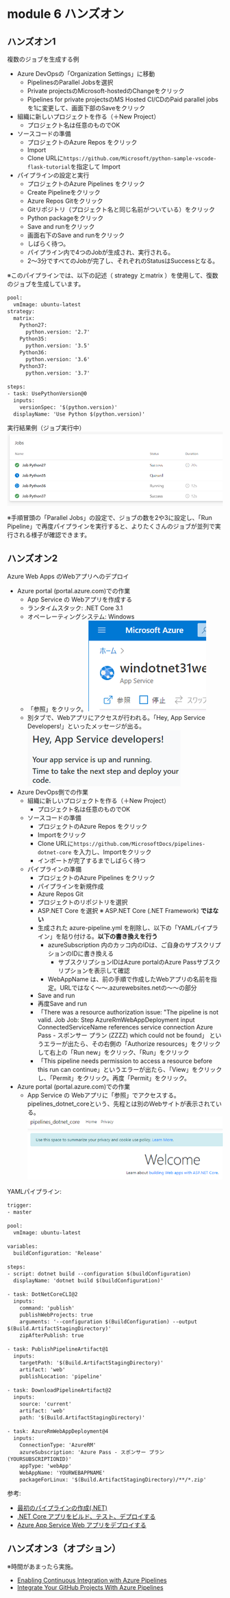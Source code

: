 # module 6 ハンズオン

## ハンズオン1

複数のジョブを生成する例

  - Azure DevOpsの「Organization Settings」に移動
    - PipelinesのParallel Jobsを選択
    - Private projectsのMicrosoft-hostedのChangeをクリック
    - Pipelines for private projectsのMS Hosted CI/CDのPaid parallel jobsを1に変更して、画面下部のSaveをクリック
  - 組織に新しいプロジェクトを作る（＋New Project）
    - プロジェクト名は任意のものでOK
  - ソースコードの準備
    - プロジェクトのAzure Repos をクリック
    - Import
    - Clone URLに`https://github.com/Microsoft/python-sample-vscode-flask-tutorial`を指定して Import
  - パイプラインの設定と実行
    - プロジェクトのAzure Pipelines をクリック
    - Create Pipelineをクリック
    - Azure Repos Gitをクリック
    - Gitリポジトリ（プロジェクト名と同じ名前がついている）をクリック
    - Python packageをクリック
    - Save and runをクリック
    - 画面右下のSave and runをクリック
    - しばらく待つ。
    - パイプライン内で4つのJobが生成され、実行される。
    - 2～3分ですべてのJobが完了し、それぞれのStatusはSuccessとなる。

※このパイプラインでは、以下の記述（ strategy とmatrix ）を使用して、復数のジョブを生成しています。

```
pool:
  vmImage: ubuntu-latest
strategy:
  matrix:
    Python27:
      python.version: '2.7'
    Python35:
      python.version: '3.5'
    Python36:
      python.version: '3.6'
    Python37:
      python.version: '3.7'

steps:
- task: UsePythonVersion@0
  inputs:
    versionSpec: '$(python.version)'
  displayName: 'Use Python $(python.version)'

```

実行結果例（ジョブ実行中）
![](images/ss-2021-12-15-15-09-55.png)

※手順冒頭の「Parallel Jobs」の設定で、ジョブの数を2や3に設定し、「Run Pipeline」で再度パイプラインを実行すると、よりたくさんのジョブが並列で実行される様子が確認できます。

## ハンズオン2

Azure Web Apps のWebアプリへのデプロイ

- Azure portal (portal.azure.com)での作業
  - App Service の Webアプリを作成する
  - ランタイムスタック: .NET Core 3.1
  - オペーレーティングシステム: Windows
  - 「参照」をクリック。
  ![](images/ss-2021-12-15-09-27-49.png)
  - 別タブで、Webアプリにアクセスが行われる。「Hey, App Service Developers!」といったメッセージが出る。
  ![](images/ss-2021-12-15-09-27-29.png)
- Azure DevOps側での作業
  - 組織に新しいプロジェクトを作る（＋New Project）
    - プロジェクト名は任意のものでOK
  - ソースコードの準備
    - プロジェクトのAzure Repos をクリック
    - Importをクリック 
    - Clone URLに`https://github.com/MicrosoftDocs/pipelines-dotnet-core` を入力し、Importをクリック
    - インポートが完了するまでしばらく待つ
  - パイプラインの準備
    - プロジェクトのAzure Pipelines をクリック
    - パイプラインを新規作成
    - Azure Repos Git
    - プロジェクトのリポジトリを選択
    - ASP.NET Core を選択 ※ ASP.NET Core (.NET Framework) **ではない**
    - 生成された azure-pipeline.yml を削除し、以下の「YAMLパイプライン」を貼り付ける。**以下の書き換えを行う**
      - azureSubscription 内のカッコ内のIDは、ご自身のサブスクリプションのIDに書き換える
        - サブスクリプションIDはAzure portalのAzure Passサブスクリプションを表示して確認
      - WebAppName は、前の手順で作成したWebアプリの名前を指定。URLではなく～～.azurewebsites.netの～～の部分
    - Save and run
    - 再度Save and run
    - 「There was a resource authorization issue: "The pipeline is not valid. Job Job: Step AzureRmWebAppDeployment input ConnectedServiceName references service connection Azure Pass - スポンサー プラン (ZZZZ) which could not be found」 というエラーが出たら、その右側の「Authorize resources」をクリックして右上の「Run new」をクリック、「Run」をクリック
    - 「This pipeline needs permission to access a resource before this run can continue」というエラーが出たら、「View」をクリックし、「Permit」をクリック。再度「Permit」をクリック。
- Azure portal (portal.azure.com)での作業
  - App Service の Webアプリに「参照」でアクセスする。pipelines_dotnet_coreという、先程とは別のWebサイトが表示されている。
  ![](images/ss-2021-12-15-09-30-09.png)

YAMLパイプライン:
```
trigger:
- master

pool:
  vmImage: ubuntu-latest

variables:
  buildConfiguration: 'Release'

steps:
- script: dotnet build --configuration $(buildConfiguration)
  displayName: 'dotnet build $(buildConfiguration)'

- task: DotNetCoreCLI@2
  inputs:
    command: 'publish'
    publishWebProjects: true
    arguments: '--configuration $(BuildConfiguration) --output $(Build.ArtifactStagingDirectory)'
    zipAfterPublish: true

- task: PublishPipelineArtifact@1
  inputs:
    targetPath: '$(Build.ArtifactStagingDirectory)'
    artifact: 'web'
    publishLocation: 'pipeline'

- task: DownloadPipelineArtifact@2
  inputs:
    source: 'current'
    artifact: 'web'
    path: '$(Build.ArtifactStagingDirectory)'

- task: AzureRmWebAppDeployment@4
  inputs:
    ConnectionType: 'AzureRM'
    azureSubscription: 'Azure Pass - スポンサー プラン(YOURSUBSCRIPTIONID)'
    appType: 'webApp'
    WebAppName: 'YOURWEBAPPNAME'
    packageForLinux: '$(Build.ArtifactStagingDirectory)/**/*.zip'
```

参考:
- [最初のパイプラインの作成(.NET)](https://docs.microsoft.com/ja-jp/azure/devops/pipelines/create-first-pipeline?view=azure-devops&tabs=tfs-2018-2%2Cbrowser%2Cnet#create-your-first-pipeline-1)
- [.NET Core アプリをビルド、テスト、デプロイする](https://docs.microsoft.com/ja-jp/azure/devops/pipelines/ecosystems/dotnet-core?view=azure-devops&tabs=dotnetfive)
- [Azure App Service Web アプリをデプロイする](https://docs.microsoft.com/ja-jp/azure/devops/pipelines/targets/webapp?view=azure-devops&tabs=yaml%2Cwindows)


## ハンズオン3（オプション）

※時間があまったら実施。

- [Enabling Continuous Integration with Azure Pipelines](https://azuredevopslabs.com//labs/azuredevops/continuousintegration/)
- [Integrate Your GitHub Projects With Azure Pipelines](https://azuredevopslabs.com/labs/azuredevops/github-integration/)

